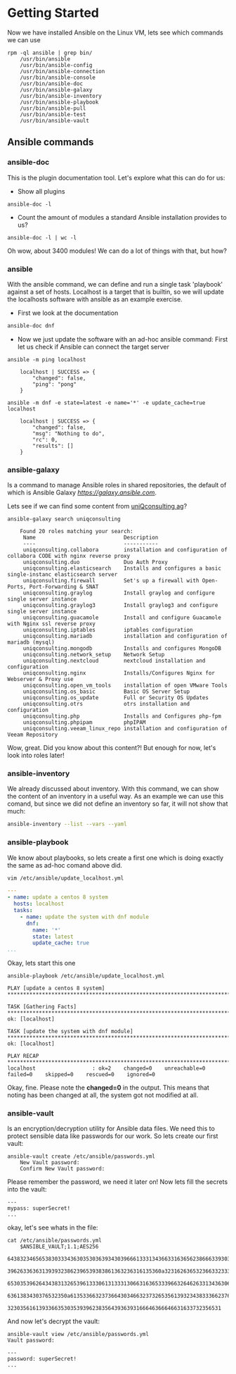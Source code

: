 # Getting Started
Now we have installed Ansible on the Linux VM, lets see which commands we can use
```
rpm -ql ansible | grep bin/
	/usr/bin/ansible
	/usr/bin/ansible-config
	/usr/bin/ansible-connection
	/usr/bin/ansible-console
	/usr/bin/ansible-doc
	/usr/bin/ansible-galaxy
	/usr/bin/ansible-inventory
	/usr/bin/ansible-playbook
	/usr/bin/ansible-pull
	/usr/bin/ansible-test
	/usr/bin/ansible-vault
```

## Ansible commands

### ansible-doc
This is the plugin documentation tool. 
Let's explore what this can do for us:
* Show all plugins
```
ansible-doc -l
```
* Count the amount of modules a standard Ansible installation provides to us?
```
ansible-doc -l | wc -l
```
Oh wow, about 3400 modules!
We can do a lot of things with that, but how?

### ansible
With the ansible command, we can define and run a single task 'playbook' against a set of hosts.
Localhost is a target that is builtin, so we will update the localhosts software with ansible as an example exercise.
* First we look at the documentation
```bash
ansible-doc dnf
```

* Now we just update the software with an ad-hoc ansible command:
First let us check if Ansible can connect the target server
```
ansible -m ping localhost

	localhost | SUCCESS => {
	    "changed": false,
	    "ping": "pong"
	}
```
```
ansible -m dnf -e state=latest -e name='*' -e update_cache=true localhost

	localhost | SUCCESS => {
	    "changed": false,
	    "msg": "Nothing to do",
	    "rc": 0,
	    "results": []
	}
```


### ansible-galaxy
Is a command to manage Ansible roles in shared repositories, the default of which is Ansible Galaxy _https://galaxy.ansible.com_.

Lets see if we can find some content from [uniQconsulting ag](https://www.uniqconsulting.ch)?
```
ansible-galaxy search uniqconsulting

	Found 20 roles matching your search:
	 Name                            Description
	 ----                            -----------
	 uniqconsulting.collabora        installation and configuration of collabora CODE with nginx reverse proxy
	 uniqconsulting.duo              Duo Auth Proxy
	 uniqconsulting.elasticsearch    Installs and configures a basic single-instanc elasticsearch server
	 uniqconsulting.firewall         Set's up a firewall with Open-Ports, Port-Forwarding & SNAT
	 uniqconsulting.graylog          Install graylog and configure single server instance
	 uniqconsulting.graylog3         Install graylog3 and configure single server instance
	 uniqconsulting.guacamole        Install and configure Guacamole with Nginx ssl reverse proxy
	 uniqconsulting.iptables         iptables configuration
	 uniqconsulting.mariadb          installation and configuration of mariadb (mysql)
	 uniqconsulting.mongodb          Installs and configures MongoDB
	 uniqconsulting.network_setup    Network Setup
	 uniqconsulting.nextcloud        nextcloud installation and configuration
	 uniqconsulting.nginx            Installs/Configures Nginx for Webserver & Proxy use
	 uniqconsulting.open_vm_tools    installation of open VMware Tools
	 uniqconsulting.os_basic         Basic OS Server Setup
	 uniqconsulting.os_update        Full or Security OS Updates
	 uniqconsulting.otrs             otrs installation and configuration
	 uniqconsulting.php              Installs and Configures php-fpm
	 uniqconsulting.phpipam          phpIPAM
	 uniqconsulting.veeam_linux_repo installation and configuration of Veeam Repository
```
Wow, great. 
Did you know about this content?!
But enough for now, let's look into roles later!

### ansible-inventory
We already discussed about inventory. With this command, we can show the content of an inventory in a useful way.
As an example we can use this comand, but since we did not define an inventory so far, it will not show that much:
```bash
ansible-inventory --list --vars --yaml
```

### ansible-playbook
We know about playbooks, so lets create a first one which is doing exactly the same as ad-hoc comand above did.
```bash
vim /etc/ansible/update_localhost.yml
```
```yml
---
- name: update a centos 8 system
  hosts: localhost
  tasks:
    - name: update the system with dnf module
      dnf:
        name: '*'
        state: latest
        update_cache: true
...
```
Okay, lets start this one

    ansible-playbook /etc/ansible/update_localhost.yml
```
PLAY [update a centos 8 system] *****************************************************************************************************************************************************************

TASK [Gathering Facts] **************************************************************************************************************************************************************************
ok: [localhost]

TASK [update the system with dnf module] ********************************************************************************************************************************************************
ok: [localhost]

PLAY RECAP **************************************************************************************************************************************************************************************
localhost                  : ok=2    changed=0    unreachable=0    failed=0    skipped=0    rescued=0    ignored=0   

```
Okay, fine.
Please note the **changed=0** in the output.
This means that noting has been changed at all, the system got not modified at all.

### ansible-vault
Is an encryption/decryption utility for Ansible data files.
We need this to protect sensible data like passwords for our work.
So lets create our first vault:
```
ansible-vault create /etc/ansible/passwords.yml
	New Vault password: 
	Confirm New Vault password: 
```
Please remember the password, we need it later on!
Now lets fill the secrets into the vault:
```
---
mypass: superSecret!
...
```
okay, let's see whats in the file:
```
cat /etc/ansible/passwords.yml
	$ANSIBLE_VAULT;1.1;AES256
	64383234656538303334363035303639343039666133313436633163656238666339303031356665
	3962633636313939323862396539383861363236316135360a323162636532366332333461643434
	65303539626434383132653961333061313331306631636533396632646263313436306132646238
	6361383430376532350a613533663237366430346632373265356139323438333662376236636438
	32303561613933663530353939623835643936393166646366646631633732356531
```
And now let's decrypt the vault:
```
ansible-vault view /etc/ansible/passwords.yml
Vault password: 
```
```
---
password: superSecret!
...
```





<!--stackedit_data:
eyJoaXN0b3J5IjpbMTU4NDA2MjI1MiwtMTI0Njc2MzY3NSwtMT
UwNjQ0MjE0MCwxNDIwNzk3OTk0LC0yMDA2OTMwMDE5LC0xMzA0
NDkxMzI4LC0xNjYzNzAyMzE3LDkyNzQzNDA1MSwtMjExNTY2MD
MzNyw2ODEzNDc0MjAsMjAzNTk2NTczOF19
-->